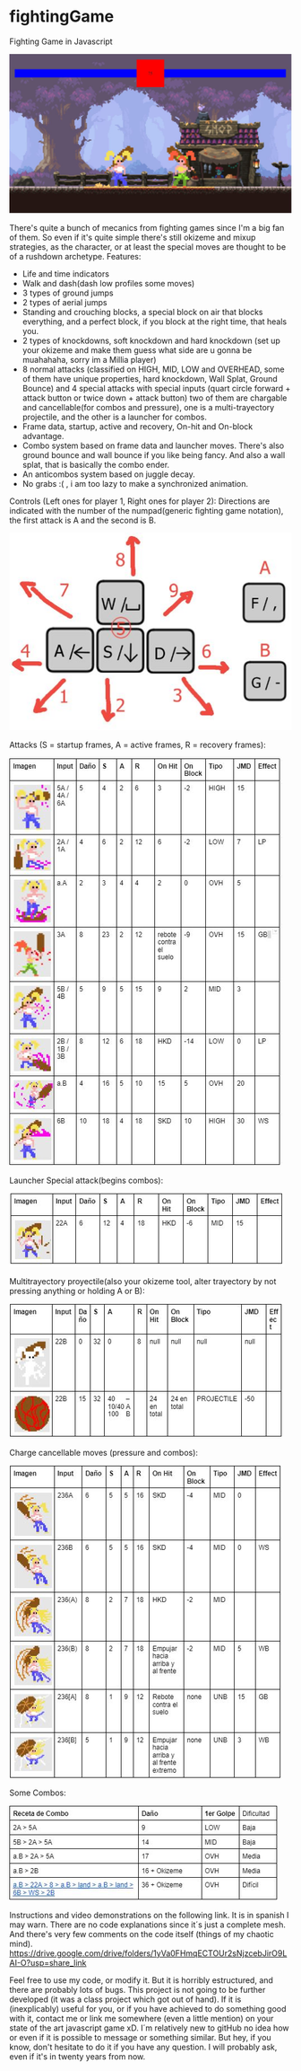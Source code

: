 # fightingGame
Fighting Game in Javascript

![Imagen ejemplo del juego](https://github.com/Eric11195/fightingGame/blob/main/ReadMeMedia/Demo.JPG)

There's quite a bunch of mecanics from fighting games since I'm a big fan of them. So even if it's quite simple there's still okizeme and mixup strategies, as the character, or at least the special moves are thought to be of a rushdown archetype.
Features:
- Life and time indicators
- Walk and dash(dash low profiles some moves)
- 3 types of ground jumps
- 2 types of aerial jumps
- Standing and crouching blocks, a special block on air that blocks everything, and a perfect block, if you block at the right time, that heals you.
- 2 types of knockdowns, soft knockdown and hard knockdown (set up your okizeme and make them guess what side are u gonna be muahahaha, sorry im a Millia player) 
- 8 normal attacks (classified on HIGH, MID, LOW and OVERHEAD, some of them have unique properties, hard knockdown, Wall Splat, Ground Bounce) and 4 special attacks with special inputs (quart circle forward + attack button  or twice down + attack button) two of them are chargable and cancellable(for combos and pressure), one is a multi-trayectory projectile, and the other is a launcher for combos.
- Frame data, startup, active and recovery, On-hit and On-block advantage.
- Combo system based on frame data and launcher moves. There's also ground bounce and wall bounce if you like being fancy. And also a wall splat, that is basically the combo ender.
- An anticombos system based on juggle decay.
- No grabs :( , i am too lazy to make a synchronized animation.

Controls (Left ones for player 1, Right ones for player 2):
Directions are indicated with the number of the numpad(generic fighting game notation), the first attack is A and the second is B.

![Imagen controls](https://github.com/Eric11195/fightingGame/blob/main/ReadMeMedia/Controles.JPG)

Attacks (S = startup frames, A = active frames, R = recovery frames):

![Image attacks](https://github.com/Eric11195/fightingGame/blob/main/ReadMeMedia/Ataques.JPG)

Launcher Special attack(begins combos):

![Image launcher attack](https://github.com/Eric11195/fightingGame/blob/main/ReadMeMedia/22A.JPG)

Multitrayectory proyectile(also your okizeme tool, alter trayectory by not pressing anything or holding A or B):

![Image projectile attack](https://github.com/Eric11195/fightingGame/blob/main/ReadMeMedia/22B.JPG)

Charge cancellable moves (pressure and combos):

![Image charge moves](https://github.com/Eric11195/fightingGame/blob/main/ReadMeMedia/236.JPG)

Some Combos:

![Image charge moves](https://github.com/Eric11195/fightingGame/blob/main/ReadMeMedia/Combos.JPG)

Instructions and video demonstrations on the following link. It is in spanish I may warn. There are no code explanations since it´s just a complete mesh. And there's very few comments on the code itself (things of my chaotic mind).
https://drive.google.com/drive/folders/1yVa0FHmqECTOUr2sNjzcebJirO9LAI-O?usp=share_link

Feel free to use my code, or modify it. But it is horribly estructured, and there are probably lots of bugs. This project is not going to be further developed (it was a class project which got out of hand). If it is (inexplicably) useful for you, or if you have achieved to do something good with it, contact me or link me somewhere (even a little mention) on your state of the art javascript game xD. 
I´m relatively new to gitHub no idea how or even if it is possible to message or something similar. But hey, if you know, don't hesitate to do it if you have any question. I will probably ask, even if it's in twenty years from now.
